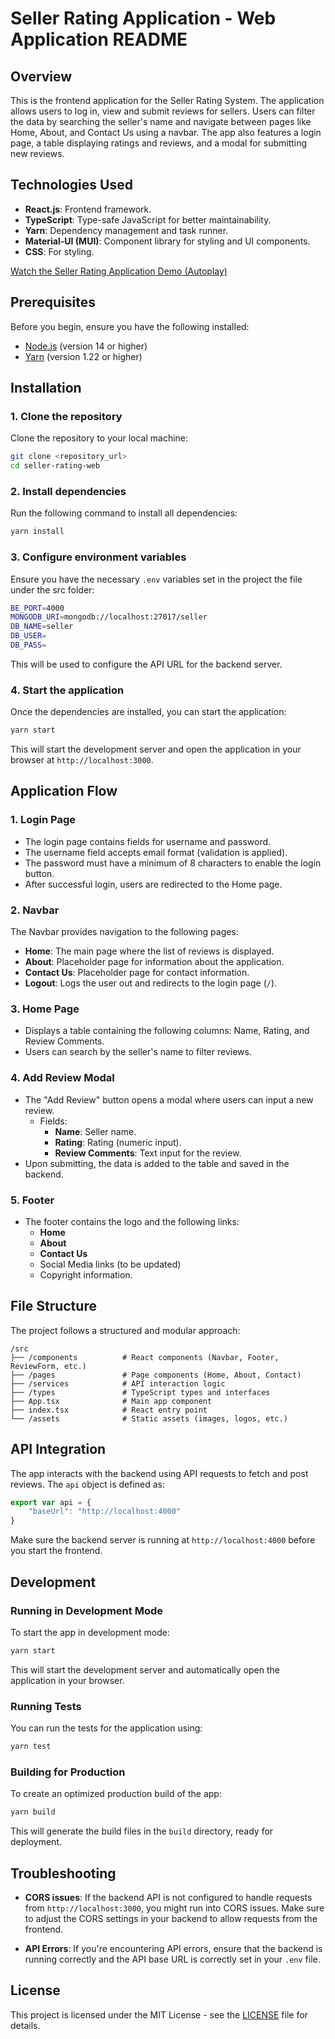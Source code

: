 # Seller Rating Application - Web Application README

## Overview
This is the frontend application for the Seller Rating System. The application allows users to log in, view and submit reviews for sellers. Users can filter the data by searching the seller's name and navigate between pages like Home, About, and Contact Us using a navbar. The app also features a login page, a table displaying ratings and reviews, and a modal for submitting new reviews.

## Technologies Used
- **React.js**: Frontend framework.
- **TypeScript**: Type-safe JavaScript for better maintainability.
- **Yarn**: Dependency management and task runner.
- **Material-UI (MUI)**: Component library for styling and UI components.
- **CSS**: For styling.

[Watch the Seller Rating Application Demo (Autoplay)](https://drive.google.com/file/d/1lwkT61SOtNMtj2qQ2OVOTVdx9q3ndfzz/preview)

## Prerequisites

Before you begin, ensure you have the following installed:

- [Node.js](https://nodejs.org/en/) (version 14 or higher)
- [Yarn](https://yarnpkg.com/) (version 1.22 or higher)

## Installation

### 1. Clone the repository
Clone the repository to your local machine:

```bash
git clone <repository_url>
cd seller-rating-web
```

### 2. Install dependencies
Run the following command to install all dependencies:

```bash
yarn install
```

### 3. Configure environment variables
Ensure you have the necessary `.env` variables set in the project the file under the src folder:

```bash
BE_PORT=4000
MONGODB_URI=mongodb://localhost:27017/seller
DB_NAME=seller
DB_USER=
DB_PASS=
```

This will be used to configure the API URL for the backend server.

### 4. Start the application
Once the dependencies are installed, you can start the application:

```bash
yarn start
```

This will start the development server and open the application in your browser at `http://localhost:3000`.

## Application Flow

### 1. **Login Page**
- The login page contains fields for username and password.
- The username field accepts email format (validation is applied).
- The password must have a minimum of 8 characters to enable the login button.
- After successful login, users are redirected to the Home page.

### 2. **Navbar**
The Navbar provides navigation to the following pages:
- **Home**: The main page where the list of reviews is displayed.
- **About**: Placeholder page for information about the application.
- **Contact Us**: Placeholder page for contact information.
- **Logout**: Logs the user out and redirects to the login page (`/`).

### 3. **Home Page**
- Displays a table containing the following columns: Name, Rating, and Review Comments.
- Users can search by the seller's name to filter reviews.

### 4. **Add Review Modal**
- The "Add Review" button opens a modal where users can input a new review.
  - Fields:
    - **Name**: Seller name.
    - **Rating**: Rating (numeric input).
    - **Review Comments**: Text input for the review.
- Upon submitting, the data is added to the table and saved in the backend.

### 5. **Footer**
- The footer contains the logo and the following links:
  - **Home**
  - **About**
  - **Contact Us**
  - Social Media links (to be updated)
  - Copyright information.

## File Structure
The project follows a structured and modular approach:

```
/src
├── /components          # React components (Navbar, Footer, ReviewForm, etc.)
├── /pages               # Page components (Home, About, Contact)
├── /services            # API interaction logic
├── /types               # TypeScript types and interfaces
├── App.tsx              # Main app component
├── index.tsx            # React entry point
└── /assets              # Static assets (images, logos, etc.)
```

## API Integration
The app interacts with the backend using API requests to fetch and post reviews. The `api` object is defined as:

```ts
export var api = {
    "baseUrl": "http://localhost:4000"
}
```

Make sure the backend server is running at `http://localhost:4000` before you start the frontend.

## Development

### Running in Development Mode
To start the app in development mode:

```bash
yarn start
```

This will start the development server and automatically open the application in your browser.

### Running Tests
You can run the tests for the application using:

```bash
yarn test
```

### Building for Production
To create an optimized production build of the app:

```bash
yarn build
```

This will generate the build files in the `build` directory, ready for deployment.

## Troubleshooting

- **CORS issues**: If the backend API is not configured to handle requests from `http://localhost:3000`, you might run into CORS issues. Make sure to adjust the CORS settings in your backend to allow requests from the frontend.
  
- **API Errors**: If you're encountering API errors, ensure that the backend is running correctly and the API base URL is correctly set in your `.env` file.

## License

This project is licensed under the MIT License - see the [LICENSE](LICENSE) file for details.